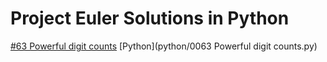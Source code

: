 # Project Euler Solutions in Python

[#63 Powerful digit counts](https://www.projecteuler.net/problem=63) [Python](python/0063 Powerful digit counts.py)
